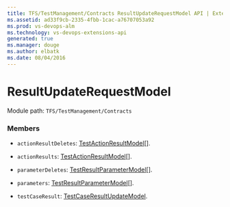 ```yaml
---
title: TFS/TestManagement/Contracts ResultUpdateRequestModel API | Extensions for Visual Studio Team Services
ms.assetid: ad33f9cb-2335-4fbb-1cac-a76707053a92
ms.prod: vs-devops-alm
ms.technology: vs-devops-extensions-api
generated: true
ms.manager: douge
ms.author: elbatk
ms.date: 08/04/2016
---
```


# ResultUpdateRequestModel

Module path: `TFS/TestManagement/Contracts`


### Members

* `actionResultDeletes`: [TestActionResultModel](../../../TFS/TestManagement/Contracts/TestActionResultModel.md)[]. 

* `actionResults`: [TestActionResultModel](../../../TFS/TestManagement/Contracts/TestActionResultModel.md)[]. 

* `parameterDeletes`: [TestResultParameterModel](../../../TFS/TestManagement/Contracts/TestResultParameterModel.md)[]. 

* `parameters`: [TestResultParameterModel](../../../TFS/TestManagement/Contracts/TestResultParameterModel.md)[]. 

* `testCaseResult`: [TestCaseResultUpdateModel](../../../TFS/TestManagement/Contracts/TestCaseResultUpdateModel.md). 

